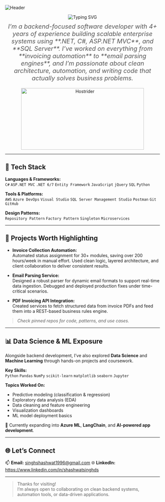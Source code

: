 
![Header](https://capsule-render.vercel.app/api?type=waving&color=gradient&height=200&text=Welcome%20to%20My%20Profile!&fontAlign=50&fontSize=40)

<div align="center">

   <!-- Typing effect for "Hi! I'm Riyanshi Bohra 👋" -->
  <img src="https://readme-typing-svg.herokuapp.com?font=Fira+Code&size=28&color=F75C7E&lines=Hi!+I'm+Shashwat+Singh+!+👋" alt="Typing SVG" />
<!-- The quote styled beneath the name -->
  <p style="font-size: 20px; font-style: italic; color: #555; margin-top: 10px;">
    I’m a backend-focused software developer with 4+ years of experience building scalable enterprise systems using **.NET, C#, ASP.NET MVC**, and **SQL Server**. I’ve worked on everything from **invoicing automation** to **email parsing engines**, and I’m passionate about clean architecture, automation, and writing code that actually solves business problems.
  </p>
 
</div>

<div align="center">
   <img src="https://github.com/user-attachments/assets/43aa5811-cc06-4172-b904-1cbfc6ffd8fd" alt="Hostrider" width="400" height="200"/>
</div>


---

## 🔧 Tech Stack

**Languages & Frameworks:**  
`C#` `ASP.NET MVC` `.NET 6/7` `Entity Framework` `JavaScript` `jQuery` `SQL` `Python`

**Tools & Platforms:**  
`AWS` `Azure DevOps` `Visual Studio` `SQL Server Management Studio` `Postman` `Git` `GitHub`

**Design Patterns:**  
`Repository Pattern` `Factory Pattern` `Singleton` `Microservices`

---

## 🚀 Projects Worth Highlighting

- **Invoice Collection Automation:**  
  Automated status assignment for 30+ modules, saving over 200 hours/week in manual effort. Used clean logic, layered architecture, and client collaboration to deliver consistent results.

- **Email Parsing Service:**  
  Designed a robust parser for dynamic email formats to support real-time data ingestion. Debugged and deployed production fixes under time-critical scenarios.

- **PDF Invoicing API Integration:**  
  Created services to fetch structured data from invoice PDFs and feed them into a REST-based business rules engine.

> *Check pinned repos for code, patterns, and use cases.*

---

## 📊 Data Science & ML Exposure

Alongside backend development, I’ve also explored **Data Science** and **Machine Learning** through hands-on projects and coursework.

**Key Skills:**  
`Python` `Pandas` `NumPy` `scikit-learn` `matplotlib` `seaborn` `Jupyter`

**Topics Worked On:**  
- Predictive modeling (classification & regression)
- Exploratory data analysis (EDA)
- Data cleaning and feature engineering
- Visualization dashboards
- ML model deployment basics

🧠 Currently expanding into **Azure ML**, **LangChain**, and **AI-powered app development**.

---

## 🌐 Let’s Connect

📫 **Email:** singhshashwat1996@gmail.com
🌐 **LinkedIn:** https://www.linkedin.com/in/shashwatsinghds  

---

> Thanks for visiting!  
> I’m always open to collaborating on clean backend systems, automation tools, or data-driven applications.
